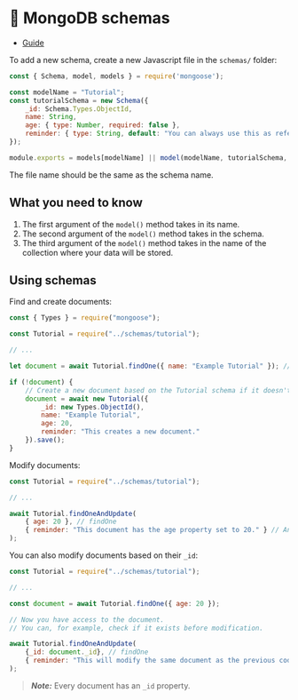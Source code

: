 # 🍃 MongoDB schemas
  
- [Guide](https://www.mongodb.com/developer/languages/javascript/getting-started-with-mongodb-and-mongoose/)

To add a new schema, create a new Javascript file in the `schemas/` folder:
```js
const { Schema, model, models } = require('mongoose');

const modelName = "Tutorial";
const tutorialSchema = new Schema({
    _id: Schema.Types.ObjectId,
    name: String,
    age: { type: Number, required: false },
    reminder: { type: String, default: "You can always use this as reference or look at the guide." }
});

module.exports = models[modelName] || model(modelName, tutorialSchema, "tutorial");
```
The file name should be the same as the schema name.

## What you need to know
1. The first argument of the `model()` method takes in its name.
1. The second argument of the `model()` method takes in the schema.
1. The third argument of the `model()` method takes in the name of the collection where your data will be stored.

## Using schemas
Find and create documents:
```js
const { Types } = require("mongoose");

const Tutorial = require("../schemas/tutorial");

// ...

let document = await Tutorial.findOne({ name: "Example Tutorial" }); // Find document based on a property

if (!document) {
    // Create a new document based on the Tutorial schema if it doesn't already exist
    document = await new Tutorial({
        _id: new Types.ObjectId(),
        name: "Example Tutorial",
        age: 20,
        reminder: "This creates a new document."
    }).save();
}
```
Modify documents:
```js
const Tutorial = require("../schemas/tutorial");

// ...

await Tutorial.findOneAndUpdate(
    { age: 20 }, // findOne
    { reminder: "This document has the age property set to 20." } // AndUpdate
);
```
You can also modify documents based on their `_id`:
```js
const Tutorial = require("../schemas/tutorial");

// ...

const document = await Tutorial.findOne({ age: 20 });

// Now you have access to the document.
// You can, for example, check if it exists before modification.

await Tutorial.findOneAndUpdate(
    {_id: document._id}, // findOne
    { reminder: "This will modify the same document as the previous code." } // AndUpdate
);
```
> ***Note:*** Every document has an `_id` property.
